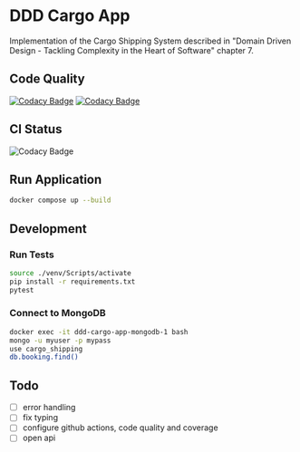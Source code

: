 # DDD Cargo App
Implementation of the Cargo Shipping System described in "Domain Driven Design - Tackling Complexity in the Heart of Software" chapter 7.

## Code Quality

[![Codacy Badge](https://app.codacy.com/project/badge/Grade/7cfb5f6a05814a8890430aa724bd313f)](https://app.codacy.com/gh/Bruna557/ddd-cargo-app/dashboard?utm_source=gh&utm_medium=referral&utm_content=&utm_campaign=Badge_grade)
[![Codacy Badge](https://app.codacy.com/project/badge/Coverage/7cfb5f6a05814a8890430aa724bd313f)](https://app.codacy.com/gh/Bruna557/ddd-cargo-app/dashboard?utm_source=gh&utm_medium=referral&utm_content=&utm_campaign=Badge_coverage)


## CI Status

![Codacy Badge](https://github.com/Bruna557/ddd-cargo-app/actions/workflows/workflow.yml/badge.svg)

## Run Application

```bash
docker compose up --build
```

## Development

### Run Tests

```bash
source ./venv/Scripts/activate
pip install -r requirements.txt
pytest
```

### Connect to MongoDB

```bash
docker exec -it ddd-cargo-app-mongodb-1 bash
mongo -u myuser -p mypass
use cargo_shipping
db.booking.find()
```

## Todo

- [ ] error handling
- [ ] fix typing
- [ ] configure github actions, code quality and coverage
- [ ] open api
